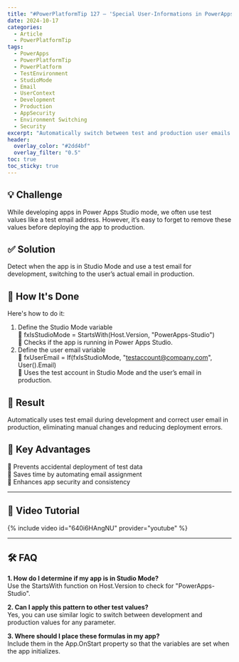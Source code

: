 ```yaml
---
title: "#PowerPlatformTip 127 – 'Special User-Informations in PowerApps Studio'"
date: 2024-10-17
categories:
  - Article
  - PowerPlatformTip
tags:
  - PowerApps
  - PowerPlatformTip
  - PowerPlatform
  - TestEnvironment
  - StudioMode
  - Email
  - UserContext
  - Development
  - Production
  - AppSecurity
  - Environment Switching
  - Security
excerpt: "Automatically switch between test and production user emails in PowerApps Studio using environment detection for secure, automated app testing and deployment."
header:
  overlay_color: "#2dd4bf"
  overlay_filter: "0.5"
toc: true
toc_sticky: true
---
```


## 💡 Challenge
While developing apps in Power Apps Studio mode, we often use test values like a test email address. However, it’s easy to forget to remove these values before deploying the app to production.

## ✅ Solution
Detect when the app is in Studio Mode and use a test email for development, switching to the user’s actual email in production.

## 🔧 How It's Done
Here's how to do it:
1. Define the Studio Mode variable  
   🔸 fxIsStudioMode = StartsWith(Host.Version, "PowerApps-Studio")  
   🔸 Checks if the app is running in Power Apps Studio.  
2. Define the user email variable  
   🔸 fxUserEmail = If(fxIsStudioMode, "testaccount@company.com", User().Email)  
   🔸 Uses the test account in Studio Mode and the user’s email in production.

## 🎉 Result
Automatically uses test email during development and correct user email in production, eliminating manual changes and reducing deployment errors.

## 🌟 Key Advantages
🔸 Prevents accidental deployment of test data  
🔸 Saves time by automating email assignment  
🔸 Enhances app security and consistency

---

## 🎥 Video Tutorial
{% include video id="640i6HAngNU" provider="youtube" %}

---

## 🛠️ FAQ
**1. How do I determine if my app is in Studio Mode?**  
Use the StartsWith function on Host.Version to check for "PowerApps-Studio".

**2. Can I apply this pattern to other test values?**  
Yes, you can use similar logic to switch between development and production values for any parameter.

**3. Where should I place these formulas in my app?**  
Include them in the App.OnStart property so that the variables are set when the app initializes.
